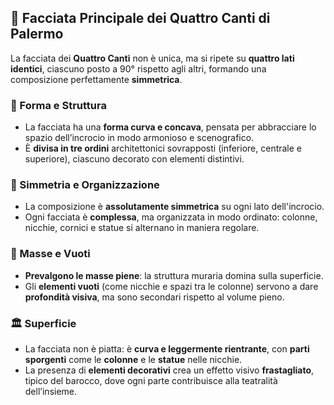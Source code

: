 ## 🧱 Facciata Principale dei Quattro Canti di Palermo

La facciata dei **Quattro Canti** non è unica, ma si ripete su **quattro lati identici**, ciascuno posto a 90° rispetto agli altri, formando una composizione perfettamente **simmetrica**.

### 📐 Forma e Struttura
- La facciata ha una **forma curva e concava**, pensata per abbracciare lo spazio dell’incrocio in modo armonioso e scenografico.
- È **divisa in tre ordini** architettonici sovrapposti (inferiore, centrale e superiore), ciascuno decorato con elementi distintivi.

### 🧭 Simmetria e Organizzazione
- La composizione è **assolutamente simmetrica** su ogni lato dell'incrocio.
- Ogni facciata è **complessa**, ma organizzata in modo ordinato: colonne, nicchie, cornici e statue si alternano in maniera regolare.

### 🔳 Masse e Vuoti
- **Prevalgono le masse piene**: la struttura muraria domina sulla superficie.
- Gli **elementi vuoti** (come nicchie e spazi tra le colonne) servono a dare **profondità visiva**, ma sono secondari rispetto al volume pieno.

### 🏛️ Superficie
- La facciata non è piatta: è **curva e leggermente rientrante**, con **parti sporgenti** come le **colonne** e le **statue** nelle nicchie.
- La presenza di **elementi decorativi** crea un effetto visivo **frastagliato**, tipico del barocco, dove ogni parte contribuisce alla teatralità dell’insieme.


